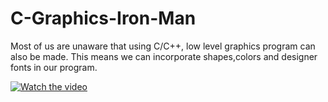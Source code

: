 # C-Graphics-Iron-Man
Most of us are unaware that using C/C++, low level graphics program can also be made. This means we can incorporate shapes,colors and designer fonts in our program. 

[![Watch the video](https://imgur.com/QrJdfQ2)](https://www.youtube.com/watch?v=1HRU-EXZwFg)
